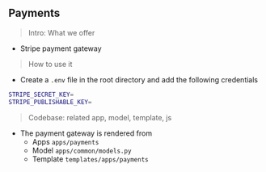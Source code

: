 ## Payments

> Intro: What we offer

- Stripe payment gateway

> How to use it 

- Create a `.env` file in the root directory and add the following credentials
```bash
STRIPE_SECRET_KEY=
STRIPE_PUBLISHABLE_KEY=
```

> Codebase: related app, model, template, js 

- The payment gateway is rendered from
    - Apps `apps/payments`
    - Model `apps/common/models.py`
    - Template `templates/apps/payments`
